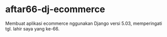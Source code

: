 # aftar66-dj-ecommerce
Membuat aplikasi ecommerce nggunakan Django versi 5.03, memperingati tgl. lahir saya yang ke-66.
